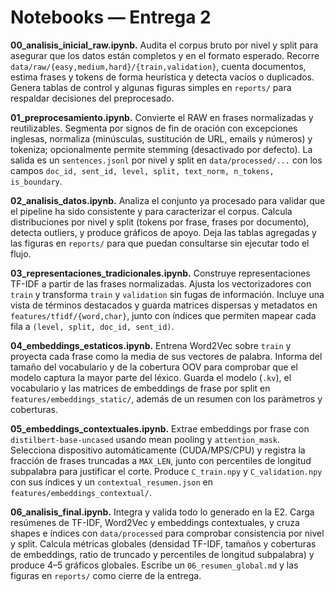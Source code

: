 # Notebooks — Entrega 2

**00_analisis_inicial_raw.ipynb.** Audita el corpus bruto por nivel y split para asegurar que los datos están completos y en el formato esperado. Recorre `data/raw/{easy,medium,hard}/{train,validation}`, cuenta documentos, estima frases y tokens de forma heurística y detecta vacíos o duplicados. Genera tablas de control y algunas figuras simples en `reports/` para respaldar decisiones del preprocesado.

**01_preprocesamiento.ipynb.** Convierte el RAW en frases normalizadas y reutilizables. Segmenta por signos de fin de oración con excepciones inglesas, normaliza (minúsculas, sustitución de URL, emails y números) y tokeniza; opcionalmente permite stemming (desactivado por defecto). La salida es un `sentences.jsonl` por nivel y split en `data/processed/...` con los campos `doc_id, sent_id, level, split, text_norm, n_tokens, is_boundary`.

**02_analisis_datos.ipynb.** Analiza el conjunto ya procesado para validar que el pipeline ha sido consistente y para caracterizar el corpus. Calcula distribuciones por nivel y split (tokens por frase, frases por documento), detecta outliers, y produce gráficos de apoyo. Deja las tablas agregadas y las figuras en `reports/` para que puedan consultarse sin ejecutar todo el flujo.

**03_representaciones_tradicionales.ipynb.** Construye representaciones TF-IDF a partir de las frases normalizadas. Ajusta los vectorizadores con `train` y transforma `train` y `validation` sin fugas de información. Incluye una vista de términos destacados y guarda matrices dispersas y metadatos en `features/tfidf/{word,char}`, junto con índices que permiten mapear cada fila a `(level, split, doc_id, sent_id)`.

**04_embeddings_estaticos.ipynb.** Entrena Word2Vec sobre `train` y proyecta cada frase como la media de sus vectores de palabra. Informa del tamaño del vocabulario y de la cobertura OOV para comprobar que el modelo captura la mayor parte del léxico. Guarda el modelo (`.kv`), el vocabulario y las matrices de embeddings de frase por split en `features/embeddings_static/`, además de un resumen con los parámetros y coberturas.

**05_embeddings_contextuales.ipynb.** Extrae embeddings por frase con `distilbert-base-uncased` usando mean pooling y `attention_mask`. Selecciona dispositivo automáticamente (CUDA/MPS/CPU) y registra la fracción de frases truncadas a `MAX_LEN`, junto con percentiles de longitud subpalabra para justificar el corte. Produce `C_train.npy` y `C_validation.npy` con sus índices y un `contextual_resumen.json` en `features/embeddings_contextual/`.

**06_analisis_final.ipynb.** Integra y valida todo lo generado en la E2. Carga resúmenes de TF-IDF, Word2Vec y embeddings contextuales, y cruza shapes e índices con `data/processed` para comprobar consistencia por nivel y split. Calcula métricas globales (densidad TF-IDF, tamaños y coberturas de embeddings, ratio de truncado y percentiles de longitud subpalabra) y produce 4–5 gráficos globales. Escribe un `06_resumen_global.md` y las figuras en `reports/` como cierre de la entrega.